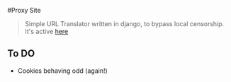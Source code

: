 #Proxy Site

> Simple URL Translator written in django, to bypass local censorship.
> It's active [here](http://lawproxy.herokuapp.com/http://mylocation.org/)

## To DO
- Cookies behaving odd (again!)

